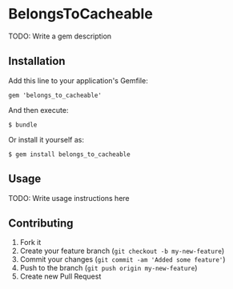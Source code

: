 # BelongsToCacheable

TODO: Write a gem description

## Installation

Add this line to your application's Gemfile:

    gem 'belongs_to_cacheable'

And then execute:

    $ bundle

Or install it yourself as:

    $ gem install belongs_to_cacheable

## Usage

TODO: Write usage instructions here

## Contributing

1. Fork it
2. Create your feature branch (`git checkout -b my-new-feature`)
3. Commit your changes (`git commit -am 'Added some feature'`)
4. Push to the branch (`git push origin my-new-feature`)
5. Create new Pull Request
